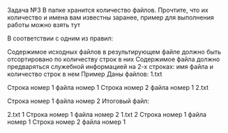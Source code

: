 Задача №3
В папке хранится количество файлов. Прочтите, что их количество и имена вам известны заранее, пример для выполнения работы можно взять тут

В соответствии с одним из правил:

Содержимое исходных файлов в результирующем файле должно быть отсортировано по количеству строк в них
Содержимое файла должно предваряться служебной информацией на 2-х строках: имя файла и количество строк в нем
Пример Даны файлов: 1.txt

Строка номер 1 файла номер 1
Строка номер 2 файла номер 1
2.txt

Строка номер 1 файла номер 2
Итоговый файл:

2.txt
1
Строка номер 1 файла номер 2
1.txt
2
Строка номер 1 файла номер 1
Строка номер 2 файла номер 1